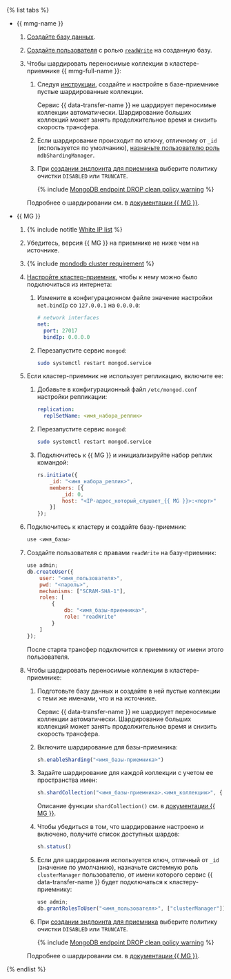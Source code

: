 {% list tabs %}


- {{ mmg-name }}
    
    1. [Создайте базу данных](../../../../managed-mongodb/operations/databases.md#add-db).
    1. [Создайте пользователя](../../../../managed-mongodb/operations/cluster-users.md#adduser) с ролью [`readWrite`](../../../../managed-mongodb/concepts/users-and-roles.md#readWrite) на созданную базу.
    1. Чтобы шардировать переносимые коллекции в кластере-приемнике {{ mmg-full-name }}:
        1. Следуя [инструкции](../../../../managed-mongodb/tutorials/sharding.md), создайте и настройте в базе-приемнике пустые шардированные коллекции.
        
           Сервис {{ data-transfer-name }} не шардирует переносимые коллекции автоматически. Шардирование больших коллекций может занять продолжительное время и снизить скорость трансфера.
        
        1. Если шардирование происходит по ключу, отличному от `_id` (используется по умолчанию), [назначьте пользователю роль](../../../../managed-mongodb/operations/cluster-users.md#updateuser) `mdbShardingManager`.
        
        1. При [создании эндпоинта для приемника](../../../../data-transfer/operations/endpoint/target/mongodb.md) выберите политику очистки `DISABLED` или `TRUNCATE`.
        
           {% include [MongoDB endpoint DROP clean policy warning](../../note-mongodb-clean-policy.md) %}

       Подробнее о шардировании см. в [документации {{ MG }}](https://docs.mongodb.com/manual/sharding/).


- {{ MG }}
    
    1. {% include notitle [White IP list](../../configure-white-ip.md) %}
    
    1. Убедитесь, версия {{ MG }} на приемнике не ниже чем на источнике.
    
    1. {% include [mondodb cluster requirement](../../mongodb-cluster-requirement.md) %}
    
    1. [Настройте кластер-приемник](https://docs.mongodb.com/manual/core/security-mongodb-configuration/), чтобы к нему можно было подключиться из интернета:
        
        1. Измените в конфигурационном файле значение настройки `net.bindIp` со `127.0.0.1` на `0.0.0.0`:
        
            ```yaml
            # network interfaces
            net:
              port: 27017
              bindIp: 0.0.0.0
            ```
        
        1. Перезапустите сервис `mongod`:
        
            ```bash
            sudo systemctl restart mongod.service
            ```
    
    1. Если кластер-приемник не использует репликацию, включите ее:
        
        1. Добавьте в конфигурационный файл `/etc/mongod.conf` настройки репликации:
        
            ```yaml
            replication:
              replSetName: <имя_набора_реплик>
            ```
        
        1. Перезапустите сервис `mongod`:
        
            ```bash
            sudo systemctl restart mongod.service
            ```
        
        1. Подключитесь к {{ MG }} и инициализируйте набор реплик командой:
        
            ```javascript
            rs.initiate({
                _id: "<имя_набора_реплик>",
                members: [{
                    _id: 0,
                    host: "<IP-адрес_который_слушает_{{ MG }}>:<порт>"
                }]
            });
            ```
    
    1. Подключитесь к кластеру и создайте базу-приемник:
    
        ```javascript
        use <имя_базы>
        ```
    
    1. Создайте пользователя с правами `readWrite` на базу-приемник:
    
        ```javascript
        use admin;
        db.createUser({
            user: "<имя_пользователя>",
            pwd: "<пароль>",
            mechanisms: ["SCRAM-SHA-1"],
            roles: [
                {
                    db: "<имя_базы-приемника>",
                    role: "readWrite"
                }
            ]
        });
        ```
    
       После старта трансфер подключится к приемнику от имени этого пользователя.
    
    1. Чтобы шардировать переносимые коллекции в кластере-приемнике:
        
        1. Подготовьте базу данных и создайте в ней пустые коллекции с теми же именами, что и на источнике.
        
           Сервис {{ data-transfer-name }} не шардирует переносимые коллекции автоматически. Шардирование больших коллекций может занять продолжительное время и снизить скорость трансфера.
        
        1. Включите шардирование для базы-приемника:
        
            ```javascript
            sh.enableSharding("<имя_базы-приемника>")
            ```
        
        1. Задайте шардирование для каждой коллекции с учетом ее пространства имен:
        
            ```javascript
            sh.shardCollection("<имя_базы-приемника>.<имя_коллекции>", { <имя_поля>: <1|"hashed">, ... });
            ```
        
           Описание функции `shardCollection()` см. в [документации {{ MG }}](https://docs.mongodb.com/manual/reference/method/sh.shardCollection/#mongodb-method-sh.shardCollection).
        
        1. Чтобы убедиться в том, что шардирование настроено и включено, получите список доступных шардов:
        
            ```javascript
            sh.status()
            ```
        
        1. Если для шардирования используется ключ, отличный от `_id` (значение по умолчанию), назначьте системную роль `clusterManager` пользователю, от имени которого сервис {{ data-transfer-name }} будет подключаться к кластеру-приемнику:
        
            ```javascript
            use admin;
            db.grantRolesToUser("<имя_пользователя>", ["clusterManager"]);
            ```
        
        1. При [создании эндпоинта для приемника](../../../../data-transfer/operations/endpoint/target/mongodb.md) выберите политику очистки `DISABLED` или `TRUNCATE`.
        
           {% include [MongoDB endpoint DROP clean policy warning](../../note-mongodb-clean-policy.md) %}

       Подробнее о шардировании см. в [документации {{ MG }}](https://docs.mongodb.com/basics/sharding/).

{% endlist %}